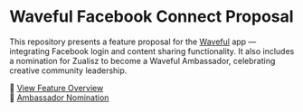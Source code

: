 # Waveful Facebook Connect Proposal

This repository presents a feature proposal for the [Waveful](https://github.com/Waveful) app — integrating Facebook login and content sharing functionality. It also includes a nomination for Zualisz to become a Waveful Ambassador, celebrating creative community leadership.

📄 [View Feature Overview](./docs/feature-overview.md)  
🏅 [Ambassador Nomination](./docs/ambassador-nomination.md)